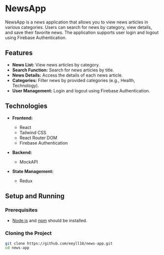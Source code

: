 # NewsApp

NewsApp is a news application that allows you to view news articles in various categories. Users can search for news by category, view details, and save their favorite news. The application supports user login and logout using Firebase Authentication.

## Features

- **News List:** View news articles by category.
- **Search Function:** Search for news articles by title.
- **News Details:** Access the details of each news article.
- **Categories:** Filter news by provided categories (e.g., Health, Technology).
- **User Management:** Login and logout using Firebase Authentication.

## Technologies

- **Frontend:**
  - React
  - Tailwind CSS
  - React Router DOM
  - Firebase Authentication

- **Backend:**
  - MockAPI 

- **State Management:**
  - Redux

## Setup and Running

### Prerequisites

- [Node.js](https://nodejs.org) and [npm](https://www.npmjs.com/) should be installed.

### Cloning the Project

```bash
git clone https://github.com/eeyll18/news-app.git
cd news-app

